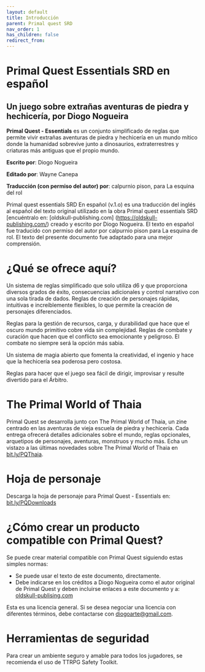 ```yaml
---
layout: default
title: Introducción
parent: Primal quest SRD
nav_order: 1
has_children: false
redirect_from:
---
```


# Primal Quest Essentials SRD en español

## Un juego sobre extrañas aventuras de piedra y hechicería, por Diogo Nogueira

**Primal Quest - Essentials** es un conjunto simplificado de reglas que permite vivir extrañas aventuras de piedra y hechicería en un mundo mítico donde la humanidad sobrevive junto a dinosaurios, extraterrestres y criaturas más antiguas que el propio mundo.

**Escrito por**: Diogo Nogueira

**Editado por**: Wayne Canepa

**Traducción (con permiso del autor) por**: calpurnio pison, para La esquina del rol

Primal quest essentials SRD En español (v.1.o) es una traducción del inglés al español del texto original utilizado en la obra Primal quest essentials SRD [encuéntralo en: [oldskull-publishing.com] (https://oldskull-publishing.com/) creado y escrito por Diogo Nogueira. El texto en español fue traducido con permiso del autor por calpurnio pison para La esquina de rol. El texto del presente documento fue adaptado para una mejor comprensión.

# ¿Qué se ofrece aquí?

Un sistema de reglas simplificado que solo utiliza d6 y que proporciona diversos grados de éxito, consecuencias adicionales y control narrativo con una sola tirada de dados.
Reglas de creación de personajes rápidas, intuitivas e increíblemente flexibles, lo que permite la creación de personajes diferenciados.

Reglas para la gestión de recursos, carga, y durabilidad que hace que el oscuro mundo primitivo cobre vida sin complejidad.
Reglas de combate y curación que hacen que el conflicto sea emocionante y peligroso.  El combate no siempre será la opción más sabia.

Un sistema de magia abierto que fomenta la creatividad, el ingenio y hace que la hechicería sea poderosa pero costosa.

Reglas para hacer que el juego sea fácil de dirigir, improvisar y resulte divertido para el Árbitro.

# The Primal World of Thaia

Primal Quest se desarrolla junto con The Primal World of Thaia, un zine centrado en las aventuras de vieja escuela de piedra y hechicería. Cada entrega ofrecerá detalles adicionales sobre el mundo, reglas opcionales, arquetipos de personajes, aventuras, monstruos y mucho más. Echa un vistazo a las últimas novedades sobre The Primal World of Thaia en [bit.ly/PQThaia](bit.ly/PQThaia).

# Hoja de personaje

Descarga la hoja de personaje para Primal Quest - Essentials en: [bit.ly/PQDownloads](bit.ly/PQDownloads)

# ¿Cómo crear un producto compatible con Primal Quest?

Se puede crear material compatible con Primal Quest siguiendo estas simples normas:

- Se puede usar el texto de este documento, directamente.
- Debe indicarse en los créditos a Diogo Nogueira como el autor original de Primal Quest y deben incluirse enlaces a este documento y a: [oldskull-publising.com](oldskull-publising.com)

Esta es una licencia general. Si se desea negociar una licencia con diferentes términos, debe contactarse con diogoarte@gmail.com.

# Herramientas de seguridad

Para crear un ambiente seguro y amable para todos los jugadores, se recomienda el uso de TTRPG Safety Toolkit.
